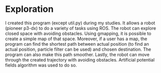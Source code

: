 # Exploration
I created this program (except util.py) during my studies. It allows a robot (pioneer p3-dx) to do a variety of tasks using ROS. The robot can explore closed space with avoiding obstacles. Using gmapping, it is possible to create a simple map of that space. Moreover, if a user has a map, the program can find the shortest path between actual position (to find an actual position, particle filter can be used) and chosen destination. The program can also make this path smoother. Lastly, the robot can move through the created trajectory with avoiding obstacles. Artificial potential fields algorithm was used to do so.
